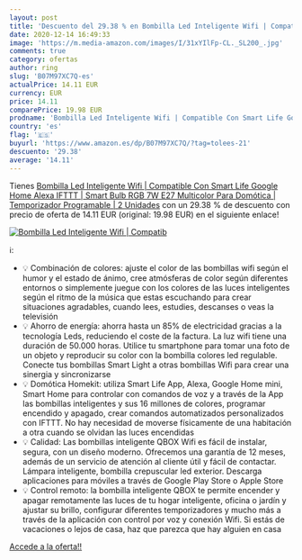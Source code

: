 ```yaml
---
layout: post
title: 'Descuento del 29.38 % en Bombilla Led Inteligente Wifi | Compatib'
date: 2020-12-14 16:49:33
image: 'https://m.media-amazon.com/images/I/31xYIlFp-CL._SL200_.jpg'
comments: true
category: ofertas
author: ring
slug: 'B07M97XC7Q-es'
actualPrice: 14.11 EUR
currency: EUR
price: 14.11
comparePrice: 19.98 EUR
prodname: 'Bombilla Led Inteligente Wifi | Compatible Con Smart Life Google Home Alexa IFTTT | Smart Bulb RGB 7W E27 Multicolor Para Domótica | Temporizador Programable | 2 Unidades'
country: 'es'
flag: '🇪🇸'
buyurl: 'https://www.amazon.es/dp/B07M97XC7Q/?tag=tolees-21'
descuento: '29.38'
average: '14.11'
---
```


Tienes [Bombilla Led Inteligente Wifi | Compatible Con Smart Life Google Home Alexa IFTTT | Smart Bulb RGB 7W E27 Multicolor Para Domótica | Temporizador Programable | 2 Unidades](https://www.amazon.es/dp/B07M97XC7Q/?tag=tolees-21) con un 29.38 % de descuento con precio de oferta de 14.11 EUR (original: 19.98 EUR) en el siguiente enlace!

[![Bombilla Led Inteligente Wifi | Compatib](https://m.media-amazon.com/images/I/31xYIlFp-CL._SL200_.jpg)](https://www.amazon.es/dp/B07M97XC7Q/?tag=tolees-21)

ℹ️:

- 💡 Combinación de colores: ajuste el color de las bombillas wifi según el humor y el estado de ánimo, cree atmósferas de color según diferentes entornos o simplemente juegue con los colores de las luces inteligentes según el ritmo de la música que estas escuchando para crear situaciones agradables, cuando lees, estudies, descanses o veas la televisión
- 💡 Ahorro de energía: ahorra hasta un 85% de electricidad gracias a la tecnología Leds, reduciendo el coste de la factura. La luz wifi tiene una duración de 50.000 horas. Utilice tu smartphone para tomar una foto de un objeto y reproducir su color con la bombilla colores led regulable. Conecte tus bombillas Smart Light a otras bombillas Wifi para crear una sinergia y sincronizarse
- 💡 Domótica Homekit: utiliza Smart Life App, Alexa, Google Home mini, Smart Home para controlar con comandos de voz y a través de la App las bombillas inteligentes y sus 16 millones de colores, programar encendido y apagado, crear comandos automatizados personalizados con IFTTT. No hay necesidad de moverse físicamente de una habitación a otra cuando se olvidan las luces encendidas
- 💡 Calidad: Las bombillas inteligente QBOX Wifi es fácil de instalar, segura, con un diseño moderno. Ofrecemos una garantía de 12 meses, además de un servicio de atención al cliente útil y fácil de contactar. Lámpara inteligente, bombilla crepuscular led exterior. Descarga aplicaciones para móviles a través de Google Play Store o Apple Store
- 💡 Control remoto: la bombilla inteligente QBOX te permite encender y apagar remotamente las luces de tu hogar inteligente, oficina o jardín y ajustar su brillo, configurar diferentes temporizadores y mucho más a través de la aplicación con control por voz y conexión Wifi. Si estás de vacaciones o lejos de casa, haz que parezca que hay alguien en casa

[Accede a la oferta!!](https://www.amazon.es/dp/B07M97XC7Q/?tag=tolees-21)
